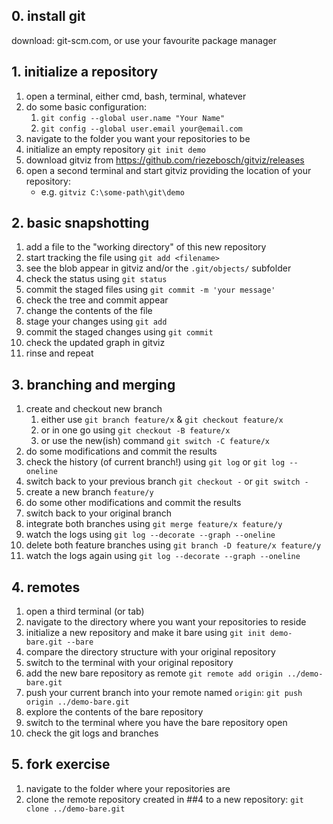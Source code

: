## 0. install git

download: git-scm.com, or use your favourite package manager

## 1. initialize a repository

1. open a terminal, either cmd, bash, terminal, whatever
2. do some basic configuration:
    1. `git config --global user.name "Your Name"`
    2. `git config --global user.email your@email.com`
3. navigate to the folder you want your repositories to be
4. initialize an empty repository `git init demo`
5. download gitviz from https://github.com/riezebosch/gitviz/releases
6. open a second terminal and start gitviz providing the location of your repository:
    * e.g. `gitviz C:\some-path\git\demo`

## 2. basic snapshotting

1. add a file to the "working directory" of this new repository
2. start tracking the file using `git add <filename>`
3. see the blob appear in gitviz and/or the `.git/objects/` subfolder
4. check the status using `git status`
5. commit the staged files using `git commit -m 'your message'`
6. check the tree and commit appear
7. change the contents of the file
8. stage your changes using `git add`
9. commit the staged changes using `git commit`
10. check the updated graph in gitviz
11. rinse and repeat

## 3. branching and merging

1. create and checkout new branch
    1. either use `git branch feature/x` & `git checkout feature/x`
    1. or in one go using `git checkout -B feature/x`
    1. or use the new(ish) command `git switch -C feature/x`
1. do some modifications and commit the results
1. check the history (of current branch!) using `git log` or `git log --oneline`
1. switch back to your previous branch `git checkout -` or `git switch -`
1. create a new branch `feature/y`
1. do some other modifications and commit the results
1. switch back to your original branch
1. integrate both branches using `git merge feature/x feature/y`
1. watch the logs using `git log --decorate --graph --oneline`
1. delete both feature branches using `git branch -D feature/x feature/y`
1. watch the logs again using `git log --decorate --graph --oneline`

## 4. remotes

1. open a third terminal (or tab)
1. navigate to the directory where you want your repositories to reside
1. initialize a new repository and make it bare using `git init demo-bare.git --bare`
1. compare the directory structure with your original repository
1. switch to the terminal with your original repository
1. add the new bare repository as remote `git remote add origin ../demo-bare.git`
1. push your current branch into your remote named `origin`: `git push origin ../demo-bare.git`
1. explore the contents of the bare repository
1. switch to the terminal where you have the bare repository open
1. check the git logs and branches

## 5. fork exercise

1. navigate to the folder where your repositories are
1. clone the remote repository created in ##4 to a new repository: `git clone ../demo-bare.git`
